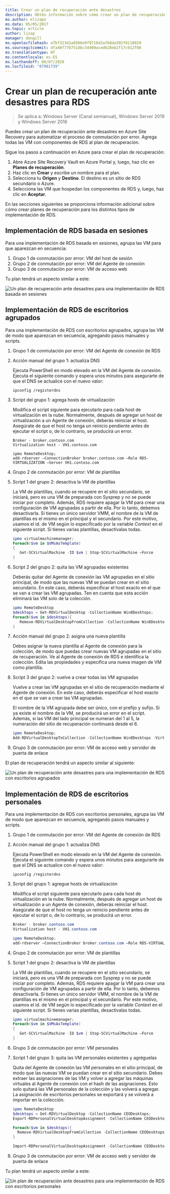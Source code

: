 ```yaml
---
title: Crear un plan de recuperación ante desastres
description: Obtén información sobre cómo crear un plan de recuperación ante desastres para su implementación de RDS.
ms.author: elizapo
ms.date: 05/05/2017
ms.topic: article
author: lizap
manager: dongill
ms.openlocfilehash: e7bf323d1a0506e9f9718d2afb8da392f0118929
ms.sourcegitcommit: dfa48f77b751dbc34409aced628eb2f17c912f08
ms.translationtype: HT
ms.contentlocale: es-ES
ms.lasthandoff: 08/07/2020
ms.locfileid: "87961739"
---
```

# <a name="create-your-disaster-recovery-plan-for-rds"></a>Crear un plan de recuperación ante desastres para RDS

>Se aplica a: Windows Server (Canal semianual), Windows Server 2019 y Windows Server 2016

Puedes crear un plan de recuperación ante desastres en Azure Site Recovery para automatizar el proceso de conmutación por error. Agrega todas las VM con componentes de RDS al plan de recuperación.

Sigue los pasos a continuación en Azure para crear el plan de recuperación:

1. Abre Azure Site Recovery Vault en Azure Portal y, luego, haz clic en **Planes de recuperación**.
2. Haz clic en **Crear** y escribe un nombre para el plan.
3. Selecciona tu **Origen** y **Destino**. El destino es un sitio de RDS secundario o Azure.
4. Selecciona las VM que hospedan los componentes de RDS y, luego, haz clic en **Aceptar**.

En las secciones siguientes se proporciona información adicional sobre cómo crear planes de recuperación para los distintos tipos de implementación de RDS.

## <a name="sessions-based-rds-deployment"></a>Implementación de RDS basada en sesiones

Para una implementación de RDS basada en sesiones, agrupa las VM para que aparezcan en secuencia:

1. Grupo 1 de conmutación por error: VM del host de sesión
2. Grupo 2 de conmutación por error: VM del Agente de conexión
3. Grupo 3 de conmutación por error: VM de acceso web

Tu plan tendrá un aspecto similar a este:

![Un plan de recuperación ante desastres para una implementación de RDS basada en sesiones](media/rds-asr-session-drplan.png)

## <a name="pooled-desktops-rds-deployment"></a>Implementación de RDS de escritorios agrupados

Para una implementación de RDS con escritorios agrupados, agrupa las VM de modo que aparezcan en secuencia, agregando pasos manuales y scripts.

1. Grupo 1 de conmutación por error: VM del Agente de conexión de RDS
2. Acción manual del grupo 1: actualiza DNS

   Ejecuta PowerShell en modo elevado en la VM del Agente de conexión. Ejecuta el siguiente comando y espera unos minutos para asegurarte de que el DNS se actualice con el nuevo valor:

   ```
   ipconfig /registerdns
   ```
3. Script del grupo 1: agrega hosts de virtualización

   Modifica el script siguiente para ejecutarlo para cada host de virtualización en la nube. Normalmente, después de agregar un host de virtualización a un Agente de conexión, deberás reiniciar el host. Asegúrate de que el host no tenga un reinicio pendiente antes de ejecutar el script o, de lo contrario, se producirá un error.

   ```
   Broker - broker.contoso.com
   Virtualization host - VH1.contoso.com

   ipmo RemoteDesktop;
   add-rdserver –ConnectionBroker broker.contoso.com –Role RDS-VIRTUALIZATION –Server VH1.contoso.com
   ```
4. Grupo 2 de conmutación por error: VM de plantillas
5. Script 1 del grupo 2: desactiva la VM de plantillas

   La VM de plantillas, cuando se recupere en el sitio secundario, se iniciará, pero es una VM de preparada con Sysprep y no se puede iniciar por completo. Además, RDS requiere apagar la VM para crear una configuración de VM agrupadas a partir de ella. Por lo tanto, debemos desactivarla. Si tienes un único servidor VMM, el nombre de la VM de plantillas es el mismo en el principal y el secundario. Por este motivo, usamos el id. de VM según lo especificado por la variable *Context* en el siguiente script. Si tienes varias plantillas, desactívalas todas.

   ```powershell
   ipmo virtualmachinemanager;
   Foreach($vm in $VMsAsTemplate)
   {
      Get-SCVirtualMachine -ID $vm | Stop-SCVirtualMachine –Force
   }
   ```
6. Script 2 del grupo 2: quita las VM agrupadas existentes

   Deberás quitar del Agente de conexión las VM agrupadas en el sitio principal, de modo que las nuevas VM se puedan crear en el sitio secundario. En este caso, deberás especificar el host exacto en el que se van a crear las VM agrupadas. Ten en cuenta que esta acción eliminará las VM solo de la colección.

   ```powershell
   ipmo RemoteDesktop
   $desktops = Get-RDVirtualDesktop -CollectionName Win8Desktops;
   Foreach($vm in $desktops){
      Remove-RDVirtualDesktopFromCollection -CollectionName Win8Desktops -VirtualDesktopName $vm.VirtualDesktopName –Force
   }
   ```
7. Acción manual del grupo 2: asigna una nueva plantilla

   Debes asignar la nueva plantilla al Agente de conexión para la colección, de modo que puedas crear nuevas VM agrupadas en el sitio de recuperación. Ve al Agente de conexión de RDS e identifica la colección. Edita las propiedades y especifica una nueva imagen de VM como plantilla.
8. Script 3 del grupo 2: vuelve a crear todas las VM agrupadas

   Vuelve a crear las VM agrupadas en el sitio de recuperación mediante el Agente de conexión. En este caso, deberás especificar el host exacto en el que se van a crear las VM agrupadas.

   El nombre de la VM agrupada debe ser único, con el prefijo y sufijo. Si ya existe el nombre de la VM, se producirá un error en el script. Además, si las VM del lado principal se numeran del 1 al 5, la numeración del sitio de recuperación continuará desde el 6.

   ```powershell
   ipmo RemoteDesktop;
   Add-RDVirtualDesktopToCollection -CollectionName Win8Desktops -VirtualDesktopAllocation @{"RDVH1.contoso.com" = 1}
   ```
9. Grupo 3 de conmutación por error: VM de acceso web y servidor de puerta de enlace

El plan de recuperación tendrá un aspecto similar al siguiente:

![Un plan de recuperación ante desastres para una implementación de RDS con escritorios agrupados](media/rds-asr-pooled-drplan.png)

## <a name="personal-desktops-rds-deployment"></a>Implementación de RDS de escritorios personales

Para una implementación de RDS con escritorios personales, agrupa las VM de modo que aparezcan en secuencia, agregando pasos manuales y scripts.

1. Grupo 1 de conmutación por error: VM del Agente de conexión de RDS
2. Acción manual del grupo 1: actualiza DNS

   Ejecuta PowerShell en modo elevado en la VM del Agente de conexión. Ejecuta el siguiente comando y espera unos minutos para asegurarte de que el DNS se actualice con el nuevo valor:

   ```
   ipconfig /registerdns
   ```
3. Script del grupo 1: agregue hosts de virtualización

   Modifica el script siguiente para ejecutarlo para cada host de virtualización en la nube. Normalmente, después de agregar un host de virtualización a un Agente de conexión, deberás reiniciar el host. Asegúrate de que el host no tenga un reinicio pendiente antes de ejecutar el script o, de lo contrario, se producirá un error.

   ```powershell
   Broker - broker.contoso.com
   Virtualization host - VH1.contoso.com

   ipmo RemoteDesktop;
   add-rdserver –ConnectionBroker broker.contoso.com –Role RDS-VIRTUALIZATION –Server VH1.contoso.com
   ```
4. Grupo 2 de conmutación por error: VM de plantillas
5. Script 1 del grupo 2: desactiva la VM de plantillas

   La VM de plantillas, cuando se recupere en el sitio secundario, se iniciará, pero es una VM de preparada con Sysprep y no se puede iniciar por completo. Además, RDS requiere apagar la VM para crear una configuración de VM agrupadas a partir de ella. Por lo tanto, debemos desactivarla. Si tienes un único servidor VMM, el nombre de la VM de plantillas es el mismo en el principal y el secundario. Por este motivo, usamos el id. de VM según lo especificado por la variable *Context* en el siguiente script. Si tienes varias plantillas, desactívalas todas.

   ```powershell
   ipmo virtualmachinemanager;
   Foreach($vm in $VMsAsTemplate)
   {
      Get-SCVirtualMachine -ID $vm | Stop-SCVirtualMachine –Force
   }
   ```
6. Grupo 3 de conmutación por error: VM personales
7. Script 1 del grupo 3: quita las VM personales existentes y agréguelas

   Quita del Agente de conexión las VM personales en el sitio principal, de modo que las nuevas VM se puedan crear en el sitio secundario. Debes extraer las asignaciones de las VM y volver a agregar las máquinas virtuales al Agente de conexión con el hash de las asignaciones. Esto solo quitará las VM personales de la colección y las volverá a agregar. La asignación de escritorios personales se exportará y se volverá a importar en la colección.

   ```powershell
   ipmo RemoteDesktop
   $desktops = Get-RDVirtualDesktop -CollectionName CEODesktops;
   Export-RDPersonalVirtualDesktopAssignment -CollectionName CEODesktops -Path ./Desktopallocations.txt -ConnectionBroker broker.contoso.com

   Foreach($vm in $desktops){
     Remove-RDVirtualDesktopFromCollection -CollectionName CEODesktops -VirtualDesktopName $vm.VirtualDesktopName –Force
   }

   Import-RDPersonalVirtualDesktopAssignment -CollectionName CEODesktops -Path ./Desktopallocations.txt -ConnectionBroker broker.contoso.com
   ```
8. Grupo 3 de conmutación por error: VM de acceso web y servidor de puerta de enlace

Tu plan tendrá un aspecto similar a este:

![Un plan de recuperación ante desastres para una implementación de RDS con escritorios personales](media/rds-asr-personal-desktops-drplan.png)
